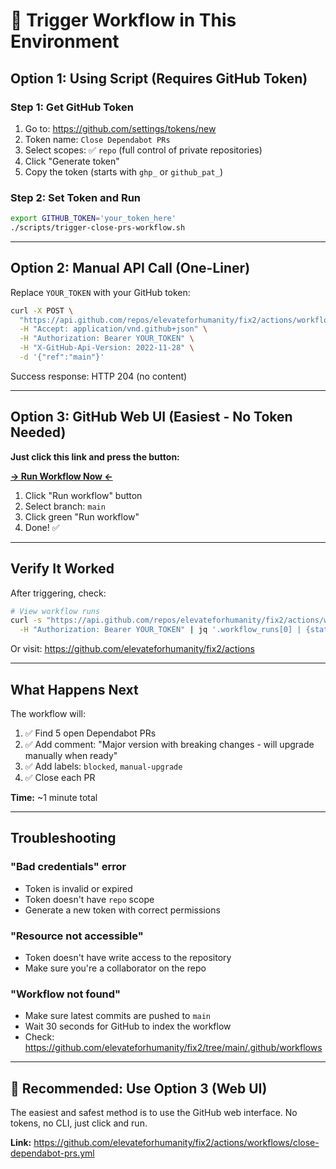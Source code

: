 # 🚀 Trigger Workflow in This Environment

## Option 1: Using Script (Requires GitHub Token)

### Step 1: Get GitHub Token
1. Go to: https://github.com/settings/tokens/new
2. Token name: `Close Dependabot PRs`
3. Select scopes: ✅ `repo` (full control of private repositories)
4. Click "Generate token"
5. Copy the token (starts with `ghp_` or `github_pat_`)

### Step 2: Set Token and Run
```bash
export GITHUB_TOKEN='your_token_here'
./scripts/trigger-close-prs-workflow.sh
```

---

## Option 2: Manual API Call (One-Liner)

Replace `YOUR_TOKEN` with your GitHub token:

```bash
curl -X POST \
  "https://api.github.com/repos/elevateforhumanity/fix2/actions/workflows/close-dependabot-prs.yml/dispatches" \
  -H "Accept: application/vnd.github+json" \
  -H "Authorization: Bearer YOUR_TOKEN" \
  -H "X-GitHub-Api-Version: 2022-11-28" \
  -d '{"ref":"main"}'
```

Success response: HTTP 204 (no content)

---

## Option 3: GitHub Web UI (Easiest - No Token Needed)

**Just click this link and press the button:**

[**→ Run Workflow Now ←**](https://github.com/elevateforhumanity/fix2/actions/workflows/close-dependabot-prs.yml)

1. Click "Run workflow" button
2. Select branch: `main`
3. Click green "Run workflow"
4. Done! ✅

---

## Verify It Worked

After triggering, check:

```bash
# View workflow runs
curl -s "https://api.github.com/repos/elevateforhumanity/fix2/actions/workflows/close-dependabot-prs.yml/runs?per_page=1" \
  -H "Authorization: Bearer YOUR_TOKEN" | jq '.workflow_runs[0] | {status, conclusion, html_url}'
```

Or visit: https://github.com/elevateforhumanity/fix2/actions

---

## What Happens Next

The workflow will:
1. ✅ Find 5 open Dependabot PRs
2. ✅ Add comment: "Major version with breaking changes - will upgrade manually when ready"
3. ✅ Add labels: `blocked`, `manual-upgrade`
4. ✅ Close each PR

**Time:** ~1 minute total

---

## Troubleshooting

### "Bad credentials" error
- Token is invalid or expired
- Token doesn't have `repo` scope
- Generate a new token with correct permissions

### "Resource not accessible"
- Token doesn't have write access to the repository
- Make sure you're a collaborator on the repo

### "Workflow not found"
- Make sure latest commits are pushed to `main`
- Wait 30 seconds for GitHub to index the workflow
- Check: https://github.com/elevateforhumanity/fix2/tree/main/.github/workflows

---

## 🎯 Recommended: Use Option 3 (Web UI)

The easiest and safest method is to use the GitHub web interface.
No tokens, no CLI, just click and run.

**Link:** https://github.com/elevateforhumanity/fix2/actions/workflows/close-dependabot-prs.yml
